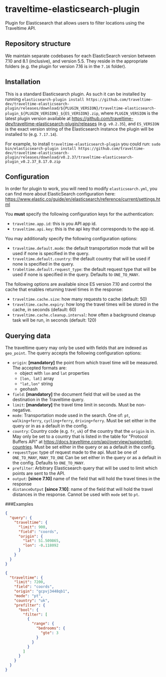# traveltime-elasticsearch-plugin
Plugin for Elasticsearch that allows users to filter locations using the Traveltime API.

## Repository structure
We maintain separate codebases for each ElasticSearch version between 7.10 and 8.1 (inclusive), and version 5.5. They reside in the appropriate folders (e.g. the plugin for version 7.16 is in the `7.16` folder).

## Installation
This is a standard Elasticsearch plugin. As such it can be installed by running `elasticsearch-plugin install https://github.com/traveltime-dev/traveltime-elasticsearch-plugin/releases/download/${PLUGIN_VERSION}/traveltime-elasticsearch-plugin_${PLUGIN_VERSION}_${ES_VERSION}.zip`,
where `PLUGIN_VERSION` is the latest plugin version available at https://github.com/traveltime-dev/traveltime-elasticsearch-plugin/releases (e.g. `v0.2.35`),
and `ES_VERSION` is the exact version string of the Elasticsearch instance the plugin will be installed to (e.g. `7.17.14`).

For example, to install `traveltime-elasticsearch-plugin` you could run: `sudo bin/elasticsearch-plugin install https://github.com/traveltime-dev/traveltime-elasticsearch-plugin/releases/download/v0.2.37/traveltime-elasticsearch-plugin_v0.2.37_8.17.0.zip`

## Configuration
In order for plugin to work, you will need to modify `elasticsearch.yml`, you can find more about ElasticSearch configuration here: https://www.elastic.co/guide/en/elasticsearch/reference/current/settings.html

You **must** specify the following configuration keys for the authentication:
 - `traveltime.app.id`: this is you API app id.
 - `traveltime.api.key`: this is the api key that corresponds to the app id.

You may additionally specify the following configuration options:
 - `traveltime.default.mode`: the default transportation mode that will be used if none is specified in the query.
 - `traveltime.default.country`: the default country that  will be used if none is specified in the query.
 - `trabeltime.default.request_type`: the default request type that will be used if none is specified in the query. Defaults to `ONE_TO_MANY`.
 
The following options are available since ES version 7.10 and control the cache that enables returning travel times in the response:
 - `traveltime.cache.size`: how many requests to cache (default: 50)
 - `traveltime.cache.expiry`: how long the travel times will be stored in the cache, in seconds (default: 60)
 - `traveltime.cache.cleanup.interval`: how often a background cleanup task will be run, in seconds (default: 120)

## Querying data
The traveltime query may only be used with fields that are indexed as `geo_point`. The querry accepts the following configuration options:
- `origin`: **[mandatory]** the point from which travel time will be measured. The accepted formats are:
    - object with `lon` and `lat` properties
    - `[lon, lat]` array
    - `"lat,lon"` string
    - geohash
- `field`: **[mandatory]** the document field that will be used as the destination in the Traveltime query.
- `limit`: **[mandatory]** the travel time limit in seconds. Must be non-negative.
- `mode`: Transportation mode used in the search. One of: `pt`, `walking+ferry`, `cycling+ferry`, `driving+ferry`.
Must be set either in the query or in as a default in the config.
- `country`: Country code (e.g. `fr`, `uk`) of the country that the `origin` is in.
May only be set to a country that is listed in the table for "Protocol Buffers API" at https://docs.traveltime.com/api/overview/supported-countries.
Must be set either in the query or as a default in the config.
- `requestType`: type of request made to the api.
Must be one of `ONE_TO_MANY`, `MANY_TO_ONE`
Can be set either in the query or as a default in the config.
Defaults to `ONE_TO_MANY`.
- `prefilter`: Arbitrary Elasticsearch query that will be used to limit which points are sent to the API.
- `output`: **[since 7.10]** name of the field that will hold the travel times in the response
- `distanceOutput` **[since 7.10]**: name of the field that will hold the travel distances in the response. Cannot be used with `mode` set to `pt`.

###Examples

```json
{
  "query": {
    "traveltime": {
      "limit": 900,
      "field": "coords",
      "origin": {
        "lat": 51.509865,
        "lon": -0.118092
      }
    }
  }
}    
```

```json
{
  "traveltime": {
    "limit": 7200,
    "field": "coords",
    "origin": "gcpvj3448qb1",
    "mode": "pt",
    "country": "uk",
    "prefilter": {
      "bool": {
        "filter": [
          {
            "range": {
              "bedrooms": {
                "gte": 3
              }
            }
          }
        ]
      }
    }
  }
}
```
